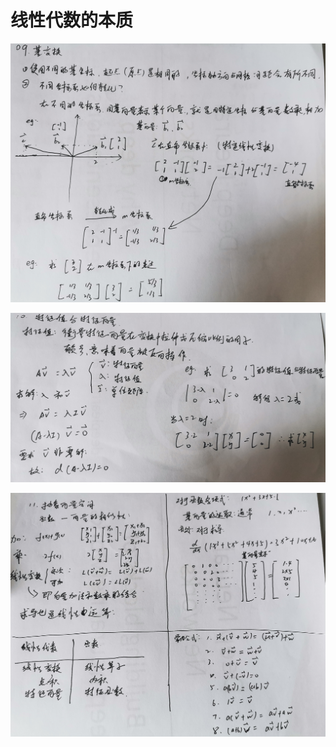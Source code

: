 # 线性代数的本质
<p align="center">
  <img src="https://github.com/yunhao1996/100-Days-ML-Learning-logs/blob/master/Day-29/1.png">
</p> 
<p align="center">
  <img src="https://github.com/yunhao1996/100-Days-ML-Learning-logs/blob/master/Day-29/2.png">
</p> 
<p align="center">
  <img src="https://github.com/yunhao1996/100-Days-ML-Learning-logs/blob/master/Day-29/3.png">
</p> 
